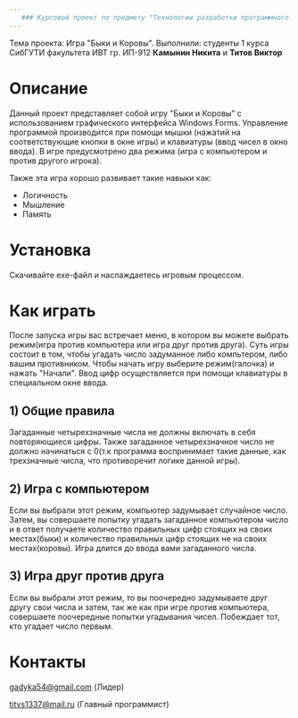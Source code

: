 ```yaml
---
   ### Курсовой проект по предмету "Технологии разработки программного обеспечения" 
---
```


 Тема проекта: Игра "Быки и Коровы".
 Выполнили: студенты 1 курса СибГУТИ факультета ИВТ гр. ИП-912
 **Камынин Никита** и **Титов Виктор**

# Описание 
Данный проект представляет собой игру "Быки и Коровы" с использованием графического интерфейса Windows Forms. Управление программой производится при помощи мышки (нажатий на соответствующие кнопки в окне игры) и клавиатуры (ввод чисел в окно ввода). В игре предусмотрено два режима (игра с компьютером и против другого игрока).

Также эта игра хорошо развивает такие навыки как:
* Логичность
* Мышление
* Память



# Установка 
Скачивайте exe-файл и наслаждаетесь игровым процессом.



# Как играть 
После запуска игры вас встречает меню, в котором вы можете выбрать режим(игра против компьютера или игра друг против друга). Суть игры состоит в том, чтобы угадать число задуманное либо компьтером, либо вашим противником. Чтобы начать игру выберите режим(галочка) и нажать "Начали". Ввод цифр осуществляется при помощи клавиатуры в специальном окне ввода. 

## 1) Общие правила

Загаданные четырехзначные числа не должны включать в себя повторяющиеся цифры. Также загаданное четырехзначное число не должно начинаться с 0(т.к программа воспринимает такие данные, как трехзначные числа, что противоречит логике данной игры).

## 2) Игра с компьютером

Если вы выбрали этот режим, компьютер задумывает случайное число. Затем, вы совершаете попытку угадать загаданное компьютером число и в ответ получаете количество правильных цифр стоящих на своих местах(быки) и количество правильных цифр стоящих не на своих местах(коровы). Игра длится до ввода вами загаданного числа.

## 3) Игра друг против друга

Если вы выбрали этот режим, то вы поочередно задумываете друг другу свои числа и затем, так же как при игре против компьютера, совершаете поочередные попытки угадывания чисел. Побеждает тот, кто угадает число первым.



# Контакты
gadyka54@gmail.com (Лидер)

titvs1337@mail.ru (Главный программист)
